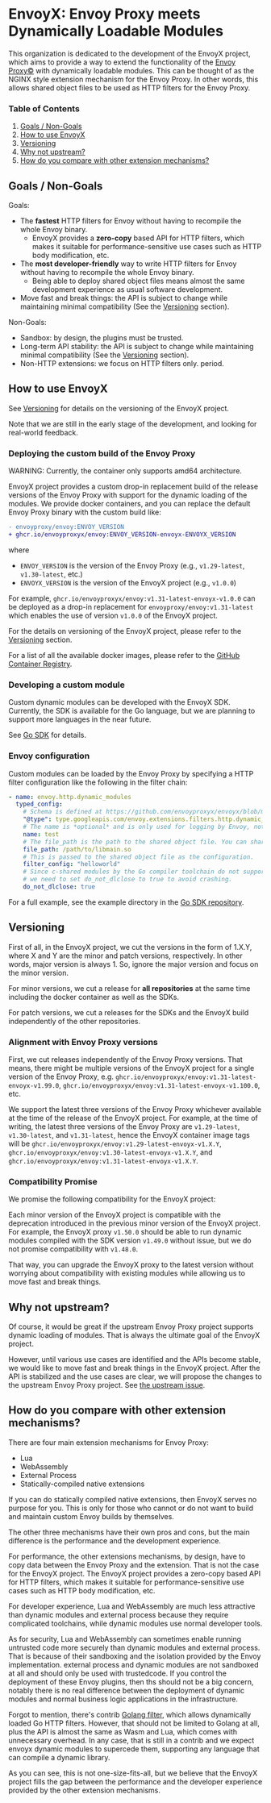 # EnvoyX: Envoy Proxy meets Dynamically Loadable Modules

This organization is dedicated to the development of the EnvoyX project, 
which aims to provide a way to extend the functionality of the [Envoy Proxy©](https://www.envoyproxy.io/) with dynamically loadable modules.
This can be thought of as the NGINX style extension mechanism for the Envoy Proxy. In other words,
this allows shared object files to be used as HTTP filters for the Envoy Proxy.

### Table of Contents

1. [Goals / Non-Goals](#goals--non-goals)
2. [How to use EnvoyX](#how-to-use-envoyx)
3. [Versioning](#versioning)
4. [Why not upstream?](#why-not-upstream)
5. [How do you compare with other extension mechanisms?](#how-do-you-compare-with-other-extension-mechanisms)

## Goals / Non-Goals
Goals:
* The **fastest** HTTP filters for Envoy without having to recompile the whole Envoy binary.
  * EnvoyX provides a **zero-copy** based API for HTTP filters, which makes it suitable for performance-sensitive use cases such as HTTP body modification, etc.
* The **most developer-friendly** way to write HTTP filters for Envoy without having to recompile the whole Envoy binary.
  * Being able to deploy shared object files means almost the same development experience as usual software development.
* Move fast and break things: the API is subject to change while maintaining minimal compatibility (See the [Versioning](#versioning) section).

Non-Goals:
* Sandbox: by design, the plugins must be trusted.
* Long-term API stability: the API is subject to change while maintaining minimal compatibility (See the [Versioning](#versioning) section).
* Non-HTTP extensions: we focus on HTTP filters only. period.

## How to use EnvoyX

See [Versioning](#versioning) for details on the versioning of the EnvoyX project.

Note that we are still in the early stage of the development, and looking for real-world feedback.

### Deploying the custom build of the Envoy Proxy

WARNING: Currently, the container only supports amd64 architecture.

EnvoyX project provides a custom drop-in replacement build of the release versions of the Envoy Proxy
with support for the dynamic loading of the modules. We provide docker containers,
and you can replace the default Envoy Proxy binary with the custom build like:

```diff
- envoyproxy/envoy:ENVOY_VERSION
+ ghcr.io/envoyproxyx/envoy:ENVOY_VERSION-envoyx-ENVOYX_VERSION
```

where
* `ENVOY_VERSION` is the version of the Envoy Proxy (e.g., `v1.29-latest`, `v1.30-latest`, etc.)
* `ENVOYX_VERSION` is the version of the EnvoyX project (e.g., `v1.0.0`)

For example, `ghcr.io/envoyproxyx/envoy:v1.31-latest-envoyx-v1.0.0` can be deployed as a
drop-in replacement for `envoyproxy/envoy:v1.31-latest` which enables the use of version `v1.0.0` of the EnvoyX project.

For the details on versioning of the EnvoyX project, please refer to the [Versioning](#versioning) section.

For a list of all the available docker images, please refer to the [GitHub Container Registry](https://github.com/envoyproxyx/envoyx/pkgs/container/envoy).

### Developing a custom module

Custom dynamic modules can be developed with the EnvoyX SDK.
Currently, the SDK is available for the Go language, but we are planning to support more languages in the near future.

See [Go SDK](https://github.com/envoyproxyx/go-sdk) for details.

### Envoy configuration

Custom modules can be loaded by the Envoy Proxy by specifying a HTTP filter configuration 
like the following in the filter chain:

```yaml
- name: envoy.http.dynamic_modules
  typed_config:
    # Schema is defined at https://github.com/envoyproxyx/envoyx/blob/main/x/config.proto
    "@type": type.googleapis.com/envoy.extensions.filters.http.dynamic_modules.v3.DynamicModuleConfig
    # The name is *optional* and is only used for logging by Envoy, not for modules.
    name: test
    # The file_path is the path to the shared object file. You can share the same file for all http filter chains.
    file_path: /path/to/libmain.so
    # This is passed to the shared object file as the configuration.
    filter_config: "helloworld"
    # Since c-shared modules by the Go compiler toolchain do not support dlclose, https://github.com/golang/go/issues/11100
    # we need to set do_not_dlclose to true to avoid crashing.
    do_not_dlclose: true
```

For a full example, see the example directory in the [Go SDK repository](https://github.com/envoyproxyx/go-sdk/blob/main/example/envoy.yaml).

## Versioning

First of all, in the EnvoyX project, we cut the versions in the form of 1.X.Y, where X and Y are the minor and patch versions, respectively.
In other words, major version is always 1. So, ignore the major version and focus on the minor version.

For minor versions, we cut a release for **all repositories** at the same time including the docker container
as well as the SDKs.

For patch versions, we cut a releases for the SDKs and the EnvoyX build independently of the other repositories.

### Alignment with Envoy Proxy versions

First, we cut releases independently of the Envoy Proxy versions. That means,
there might be multiple versions of the EnvoyX project for a single version of the Envoy Proxy,
e.g. `ghcr.io/envoyproxyx/envoy:v1.31-latest-envoyx-v1.99.0`, `ghcr.io/envoyproxyx/envoy:v1.31-latest-envoyx-v1.100.0`, etc.

We support the latest three versions of the Envoy Proxy whichever available at the time of the release of the EnvoyX project.
For example, at the time of writing, the latest three versions of the Envoy Proxy are `v1.29-latest`, `v1.30-latest`, and `v1.31-latest`,
hence the EnvoyX container image tags will be `ghcr.io/envoyproxyx/envoy:v1.29-latest-envoyx-v1.X.Y`, 
`ghcr.io/envoyproxyx/envoy:v1.30-latest-envoyx-v1.X.Y`, and `ghcr.io/envoyproxyx/envoy:v1.31-latest-envoyx-v1.X.Y`.

### Compatibility Promise

We promise the following compatibility for the EnvoyX project:

Each minor version of the EnvoyX project is compatible with the deprecation introduced in the previous minor version of the EnvoyX project.
For example, the EnvoyX proxy `v1.50.0` should be able to run dynamic modules compiled with the SDK version `v1.49.0` without issue,
but we do not promise compatibility with `v1.48.0`.

That way, you can upgrade the EnvoyX proxy to the latest version without worrying about compatibility with existing modules while
allowing us to move fast and break things. 

## Why not upstream?

Of course, it would be great if the upstream Envoy Proxy project supports dynamic loading of modules.
That is always the ultimate goal of the EnvoyX project.

However, until various use cases are identified and the APIs become stable,
we would like to move fast and break things in the EnvoyX project. After the API is stabilized and the use cases are clear,
we will propose the changes to the upstream Envoy Proxy project. See [the upstream issue](https://github.com/envoyproxy/envoy/issues/2053).

## How do you compare with other extension mechanisms?

There are four main extension mechanisms for Envoy Proxy:
* Lua
* WebAssembly
* External Process
* Statically-compiled native extensions

If you can do statically compiled native extensions, then EnvoyX serves no purpose for you.
This is only for those who cannot or do not want to build and maintain custom Envoy builds by themselves.

The other three mechanisms have their own pros and cons,
but the main difference is the performance and the development experience.

For performance, the other extensions mechanisms, by design, have to copy data between the Envoy Proxy and the extension.
That is not the case for the EnvoyX project.
The EnvoyX project provides a zero-copy based API for HTTP filters, which makes it suitable for performance-sensitive use cases such as HTTP body modification, etc.

For developer experience, Lua and WebAssembly are much less attractive than dynamic modules and external process
because they require complicated toolchains, while dynamic modules use normal developer tools.

As for security, Lua and WebAssembly can sometimes enable running untrusted code more securely than dynamic modules and external process.
That is because of their sandboxing and the isolation provided by the Envoy implementation. external process and
dynamic modules are not sandboxed at all and should only be used with trustedcode. If you control the deployment of these Envoy plugins,
then ths should not be a big concern, notably there is no real difference between the deployment of dynamic modules
and normal business logic applications in the infrastructure.

Forgot to mention, there's contrib [Golang filter](https://www.envoyproxy.io/docs/envoy/latest/start/sandboxes/golang-http),
which allows dynamically loaded Go HTTP filters. However, that should not be limited to Golang at all, plus
the API is almost the same as Wasm and Lua, which comes with unnecessary overhead. In any case, that is still in a contrib
and we expect envoyx dynamic modules to supercede them, supporting any language that can compile a dynamic library.

As you can see, this is not one-size-fits-all, but we believe that the EnvoyX project fills
the gap between the performance and the developer experience provided by the other extension mechanisms.
